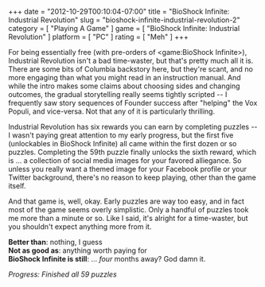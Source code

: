 +++
date = "2012-10-29T00:10:04-07:00"
title = "BioShock Infinite: Industrial Revolution"
slug = "bioshock-infinite-industrial-revolution-2"
category = [ "Playing A Game" ]
game = [ "BioShock Infinite: Industrial Revolution" ]
platform = [ "PC" ]
rating = [ "Meh" ]
+++

For being essentially free (with pre-orders of <game:BioShock Infinite>), Industrial Revolution isn't a bad time-waster, but that's pretty much all it is.  There are some bits of Columbia backstory here, but they're scant, and no more engaging than what you might read in an instruction manual.  And while the intro makes some claims about choosing sides and changing outcomes, the gradual storytelling really seems tightly scripted -- I frequently saw story sequences of Founder success after "helping" the Vox Populi, and vice-versa.  Not that any of it is particularly thrilling.

Industrial Revolution has six rewards you can earn by completing puzzles -- I wasn't paying great attention to my early progress, but the first five (unlockables in BioShock Infinite) all came within the first dozen or so puzzles.  Completing the 59th puzzle finally unlocks the sixth reward, which is ... a collection of social media images for your favored alliegance.  So unless you really want a themed image for your Facebook profile or your Twitter background, there's no reason to keep playing, other than the game itself.

And that game is, well, okay.  Early puzzles are way too easy, and in fact most of the game seems overly simplistic.  Only a handful of puzzles took me more than a minute or so.  Like I said, it's alright for a time-waster, but you shouldn't expect anything more from it.

<b>Better than</b>: nothing, I guess  
<b>Not as good as</b>: anything worth paying for  
<b>BioShock Infinite is still</b>: ... <i>four</i> months away?  God damn it.

<i>Progress: Finished all 59 puzzles</i>